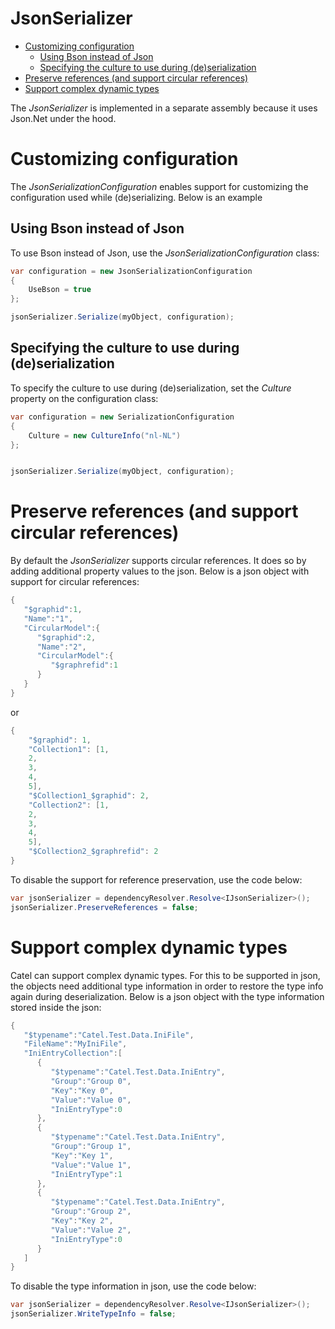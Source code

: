 # JsonSerializer

-   [Customizing configuration](#JsonSerializer-Customizingconfiguration)
    -   [Using Bson instead of Json](#JsonSerializer-UsingBsoninsteadofJson)
    -   [Specifying the culture to use during (de)serialization](#JsonSerializer-Specifyingtheculturetouseduring(de)serialization)
-   [Preserve references (and support circular references)](#JsonSerializer-Preservereferences(andsupportcircularreferences))
-   [Support complex dynamic types](#JsonSerializer-Supportcomplexdynamictypes)

The *JsonSerializer* is implemented in a separate assembly because it uses Json.Net under the hood.

# Customizing configuration

The *JsonSerializationConfiguration* enables support for customizing the configuration used while (de)serializing. Below is an example

## Using Bson instead of Json

To use Bson instead of Json, use the *JsonSerializationConfiguration* class:

``` {.java data-syntaxhighlighter-params="brush: java; gutter: false; theme: Confluence" data-theme="Confluence" style="brush: java; gutter: false; theme: Confluence"}
var configuration = new JsonSerializationConfiguration
{
    UseBson = true
};

jsonSerializer.Serialize(myObject, configuration);
```

## Specifying the culture to use during (de)serialization

To specify the culture to use during (de)serialization, set the *Culture* property on the configuration class:

``` {.java data-syntaxhighlighter-params="brush: java; gutter: false; theme: Confluence" data-theme="Confluence" style="brush: java; gutter: false; theme: Confluence"}
var configuration = new SerializationConfiguration
{
    Culture = new CultureInfo("nl-NL")
};


jsonSerializer.Serialize(myObject, configuration);
```

# Preserve references (and support circular references)

By default the *JsonSerializer* supports circular references. It does so by adding additional property values to the json. Below is a json object with support for circular references:

``` {.java data-syntaxhighlighter-params="brush: java; gutter: false; theme: Confluence" data-theme="Confluence" style="brush: java; gutter: false; theme: Confluence"}
{  
   "$graphid":1,
   "Name":"1",
   "CircularModel":{  
      "$graphid":2,
      "Name":"2",
      "CircularModel":{  
         "$graphrefid":1
      }
   }
}
```

or

``` {.java data-syntaxhighlighter-params="brush: java; gutter: false; theme: Confluence" data-theme="Confluence" style="brush: java; gutter: false; theme: Confluence"}
{
    "$graphid": 1,
    "Collection1": [1,
    2,
    3,
    4,
    5],
    "$Collection1_$graphid": 2,
    "Collection2": [1,
    2,
    3,
    4,
    5],
    "$Collection2_$graphrefid": 2
}
```

To disable the support for reference preservation, use the code below:

``` {.java data-syntaxhighlighter-params="brush: java; gutter: false; theme: Confluence" data-theme="Confluence" style="brush: java; gutter: false; theme: Confluence"}
var jsonSerializer = dependencyResolver.Resolve<IJsonSerializer>();
jsonSerializer.PreserveReferences = false;
```

# Support complex dynamic types

Catel can support complex dynamic types. For this to be supported in json, the objects need additional type information in order to restore the type info again during deserialization. Below is a json object with the type information stored inside the json:

``` {.java data-syntaxhighlighter-params="brush: java; gutter: false; theme: Confluence" data-theme="Confluence" style="brush: java; gutter: false; theme: Confluence"}
{  
   "$typename":"Catel.Test.Data.IniFile",
   "FileName":"MyIniFile",
   "IniEntryCollection":[  
      {  
         "$typename":"Catel.Test.Data.IniEntry",
         "Group":"Group 0",
         "Key":"Key 0",
         "Value":"Value 0",
         "IniEntryType":0
      },
      {  
         "$typename":"Catel.Test.Data.IniEntry",
         "Group":"Group 1",
         "Key":"Key 1",
         "Value":"Value 1",
         "IniEntryType":1
      },
      {  
         "$typename":"Catel.Test.Data.IniEntry",
         "Group":"Group 2",
         "Key":"Key 2",
         "Value":"Value 2",
         "IniEntryType":0
      }
   ]
}
```

To disable the type information in json, use the code below:

``` {.java data-syntaxhighlighter-params="brush: java; gutter: false; theme: Confluence" data-theme="Confluence" style="brush: java; gutter: false; theme: Confluence"}
var jsonSerializer = dependencyResolver.Resolve<IJsonSerializer>();
jsonSerializer.WriteTypeInfo = false;
```
